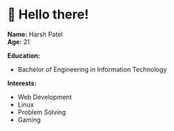 # 💫 Hello there!

**Name:** Harsh Patel  
**Age:** 21

**Education:**  
- Bachelor of Engineering in Information Technology  

**Interests:**  
- Web Development  
- Linux  
- Problem Solving  
- Gaming  
